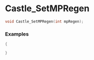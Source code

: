 # Castle_SetMPRegen

```cpp - C++
void Castle_SetMPRegen(int mpRegen);
```

### Examples
```cpp - C++
{

}
```

